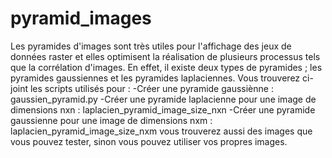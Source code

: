 # pyramid_images
Les pyramides d'images sont très utiles pour l'affichage des jeux de données raster et elles optimisent la réalisation de plusieurs processus tels que la corrélation d'images. En effet, il existe deux types de pyramides ; les pyramides gaussiennes et les pyramides laplaciennes.
Vous trouverez ci-joint les scripts utilisés pour :
-Créer une pyramide gaussiènne : gaussien_pyramid.py
-Créer une pyramide laplacienne pour une image de dimensions nxn : laplacien_pyramid_image_size_nxn
-Créer une pyramide gaussienne pour une image de dimensions nxm : laplacien_pyramid_image_size_nxm
vous trouverez aussi des images que vous pouvez tester, sinon vous pouvez utiliser vos propres images.
